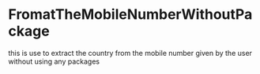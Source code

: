 # FromatTheMobileNumberWithoutPackage
this is use to extract the country from the mobile number given by the user without using any packages
